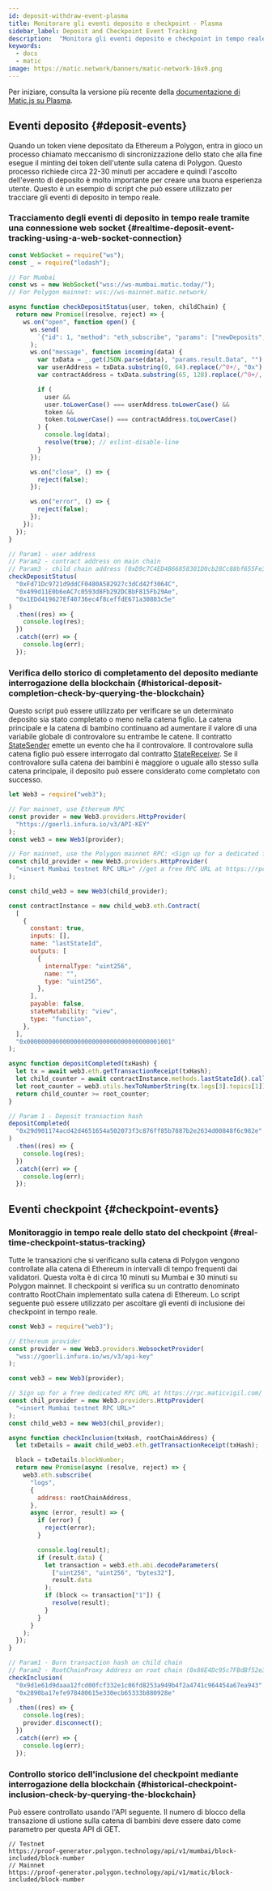 ```yaml
---
id: deposit-withdraw-event-plasma
title: Monitorare gli eventi deposito e checkpoint - Plasma
sidebar_label: Deposit and Checkpoint Event Tracking
description:  "Monitora gli eventi deposito e checkpoint in tempo reale."
keywords:
  - docs
  - matic
image: https://matic.network/banners/matic-network-16x9.png
---
```


Per iniziare, consulta la versione più recente della [documentazione di Matic.js su Plasma](https://maticnetwork.github.io/matic.js/docs/plasma/).

## Eventi deposito {#deposit-events}

Quando un token viene depositato da Ethereum a Polygon, entra in gioco un processo chiamato meccanismo di sincronizzazione dello stato che alla fine esegue il minting dei token dell'utente sulla catena di Polygon. Questo processo richiede circa 22-30 minuti per accadere e quindi l'ascolto dell'evento di deposito è molto importante per creare una buona esperienza utente. Questo è un esempio di script che può essere utilizzato per tracciare gli eventi di deposito in tempo reale.

### Tracciamento degli eventi di deposito in tempo reale tramite una connessione web socket {#realtime-deposit-event-tracking-using-a-web-socket-connection}

```jsx
const WebSocket = require("ws");
const _ = require("lodash");

// For Mumbai
const ws = new WebSocket("wss://ws-mumbai.matic.today/");
// For Polygon mainnet: wss://ws-mainnet.matic.network/

async function checkDepositStatus(user, token, childChain) {
  return new Promise((resolve, reject) => {
    ws.on("open", function open() {
      ws.send(
        `{"id": 1, "method": "eth_subscribe", "params": ["newDeposits", {"Contract": "${childChain}"}]}`
      );
      ws.on("message", function incoming(data) {
        var txData = _.get(JSON.parse(data), "params.result.Data", "");
        var userAddress = txData.substring(0, 64).replace(/^0+/, "0x");
        var contractAddress = txData.substring(65, 128).replace(/^0+/, "0x");

        if (
          user &&
          user.toLowerCase() === userAddress.toLowerCase() &&
          token &&
          token.toLowerCase() === contractAddress.toLowerCase()
        ) {
          console.log(data);
          resolve(true); // eslint-disable-line
        }
      });

      ws.on("close", () => {
        reject(false);
      });

      ws.on("error", () => {
        reject(false);
      });
    });
  });
}

// Param1 - user address
// Param2 - contract address on main chain
// Param3 - child chain address (0xD9c7C4ED4B66858301D0cb28Cc88bf655Fe34861 for mainnet)
checkDepositStatus(
  "0xFd71Dc9721d9ddCF0480A582927c3dCd42f3064C",
  "0x499d11E0b6eAC7c0593d8Fb292DCBbF815Fb29Ae",
  "0x1EDd419627Ef40736ec4f8ceffdE671a30803c5e"
)
  .then((res) => {
    console.log(res);
  })
  .catch((err) => {
    console.log(err);
  });
```

### Verifica dello storico di completamento del deposito mediante interrogazione della blockchain {#historical-deposit-completion-check-by-querying-the-blockchain}

Questo script può essere utilizzato per verificare se un determinato deposito sia stato completato o meno nella catena figlio. La catena principale e la catena di bambino continuano ad aumentare il valore di una variabile globale di controvalore su entrambe le catene. Il contratto [StateSender](https://github.com/maticnetwork/contracts/blob/develop/contracts/root/stateSyncer/StateSender.sol#L38) emette un evento che ha il controvalore. Il controvalore sulla catena figlio può essere interrogato dal contratto [StateReceiver](https://github.com/maticnetwork/genesis-contracts/blob/master/contracts/StateReceiver.sol#L12). Se il controvalore sulla catena dei bambini è maggiore o uguale allo stesso sulla catena principale, il deposito può essere considerato come completato con successo.

```js
let Web3 = require("web3");

// For mainnet, use Ethereum RPC
const provider = new Web3.providers.HttpProvider(
  "https://goerli.infura.io/v3/API-KEY"
);
const web3 = new Web3(provider);

// For mainnet, use the Polygon mainnet RPC: <Sign up for a dedicated free RPC URL at https://rpc.maticvigil.com/ or other hosted node providers.>
const child_provider = new Web3.providers.HttpProvider(
  "<insert Mumbai testnet RPC URL>" //get a free RPC URL at https://rpc.maticvigil.com/ or other hosted node providers.
);

const child_web3 = new Web3(child_provider);

const contractInstance = new child_web3.eth.Contract(
  [
    {
      constant: true,
      inputs: [],
      name: "lastStateId",
      outputs: [
        {
          internalType: "uint256",
          name: "",
          type: "uint256",
        },
      ],
      payable: false,
      stateMutability: "view",
      type: "function",
    },
  ],
  "0x0000000000000000000000000000000000001001"
);

async function depositCompleted(txHash) {
  let tx = await web3.eth.getTransactionReceipt(txHash);
  let child_counter = await contractInstance.methods.lastStateId().call();
  let root_counter = web3.utils.hexToNumberString(tx.logs[3].topics[1]);
  return child_counter >= root_counter;
}

// Param 1 - Deposit transaction hash
depositCompleted(
  "0x29d901174acd42d4651654a502073f3c876ff85b7887b2e2634d00848f6c982e"
)
  .then((res) => {
    console.log(res);
  })
  .catch((err) => {
    console.log(err);
  });
```

## Eventi checkpoint {#checkpoint-events}

### Monitoraggio in tempo reale dello stato del checkpoint {#real-time-checkpoint-status-tracking}

Tutte le transazioni che si verificano sulla catena di Polygon vengono controllate alla catena di Ethereum in intervalli di tempo frequenti dai validatori. Questa volta è di circa 10 minuti su Mumbai e 30 minuti su Polygon mainnet. Il checkpoint si verifica su un contratto denominato contratto RootChain implementato sulla catena di Ethereum. Lo script seguente può essere utilizzato per ascoltare gli eventi di inclusione dei checkpoint in tempo reale.

```jsx
const Web3 = require("web3");

// Ethereum provider
const provider = new Web3.providers.WebsocketProvider(
  "wss://goerli.infura.io/ws/v3/api-key"
);

const web3 = new Web3(provider);

// Sign up for a free dedicated RPC URL at https://rpc.maticvigil.com/ or other hosted node providers.
const chil_provider = new Web3.providers.HttpProvider(
  "<insert Mumbai testnet RPC URL>"
);
const child_web3 = new Web3(chil_provider);

async function checkInclusion(txHash, rootChainAddress) {
  let txDetails = await child_web3.eth.getTransactionReceipt(txHash);

  block = txDetails.blockNumber;
  return new Promise(async (resolve, reject) => {
    web3.eth.subscribe(
      "logs",
      {
        address: rootChainAddress,
      },
      async (error, result) => {
        if (error) {
          reject(error);
        }

        console.log(result);
        if (result.data) {
          let transaction = web3.eth.abi.decodeParameters(
            ["uint256", "uint256", "bytes32"],
            result.data
          );
          if (block <= transaction["1"]) {
            resolve(result);
          }
        }
      }
    );
  });
}

// Param1 - Burn transaction hash on child chain
// Param2 - RootChainProxy Address on root chain (0x86E4Dc95c7FBdBf52e33D563BbDB00823894C287 for mainnet)
checkInclusion(
  "0x9d1e61d9daaa12fcd00fcf332e1c06fd8253a949b4f2a4741c964454a67ea943",
  "0x2890ba17efe978480615e330ecb65333b880928e"
)
  .then((res) => {
    console.log(res);
    provider.disconnect();
  })
  .catch((err) => {
    console.log(err);
  });
```

### Controllo storico dell'inclusione del checkpoint mediante interrogazione della blockchain {#historical-checkpoint-inclusion-check-by-querying-the-blockchain}

Può essere controllato usando l'API seguente. Il numero di blocco della transazione di ustione sulla catena di bambini deve essere dato come parametro per questa API di GET.

```
// Testnet
https://proof-generator.polygon.technology/api/v1/mumbai/block-included/block-number
// Mainnet
https://proof-generator.polygon.technology/api/v1/matic/block-included/block-number
```
